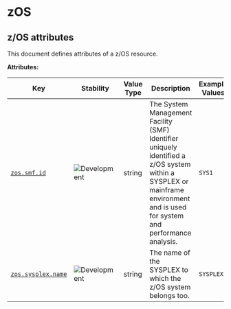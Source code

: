 <!-- NOTE: THIS FILE IS AUTOGENERATED. DO NOT EDIT BY HAND. -->
<!-- see templates/registry/markdown/attribute_namespace.md.j2 -->

# zOS

## z/OS attributes

This document defines attributes of a z/OS resource.

**Attributes:**

| Key | Stability | Value Type | Description | Example Values |
|---|---|---|---|---|
| <a id="zos-smf-id" href="#zos-smf-id">`zos.smf.id`</a> | ![Development](https://img.shields.io/badge/-development-blue) | string | The System Management Facility (SMF) Identifier uniquely identified a z/OS system within a SYSPLEX or mainframe environment and is used for system and performance analysis. | `SYS1` |
| <a id="zos-sysplex-name" href="#zos-sysplex-name">`zos.sysplex.name`</a> | ![Development](https://img.shields.io/badge/-development-blue) | string | The name of the SYSPLEX to which the z/OS system belongs too. | `SYSPLEX1` |

